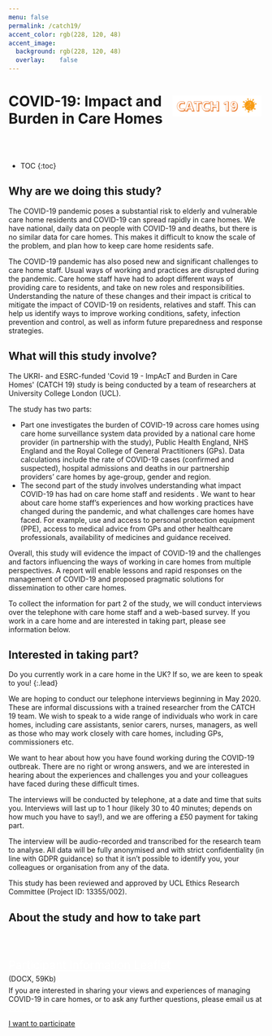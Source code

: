 ```yaml
---
menu: false
permalink: /catch19/
accent_color: rgb(228, 120, 48)
accent_image:
  background: rgb(228, 120, 48)
  overlay:    false
---
```


<h1>
  <img src="/assets/icons/logo_CATCH19.png" align="right" 
  style="max-width: 35%; padding: 5px;"/>
  COVID-19: Impact and Burden in Care Homes
</h1>
 
<br><br>

* TOC
{:toc}


## Why are we doing this study?

The COVID-19 pandemic poses a substantial risk to elderly and vulnerable care home residents and COVID-19 can spread
 rapidly in care homes. We have national, daily data on people with COVID-19 and deaths, but there is no similar data
 for care homes. This makes it difficult to know the scale of the problem, and plan how to keep care home residents
 safe.

The COVID-19 pandemic has also posed new and significant challenges to care home staff. Usual ways of working and
 practices are disrupted during the pandemic. Care home staff have had to adopt different ways of providing care to
 residents, and take on new roles and responsibilities. Understanding the nature of these changes and their impact
 is critical to mitigate the impact of COVID-19 on residents, relatives and staff. This can help us identify ways
 to improve working conditions, safety, infection prevention and control, as well as inform future preparedness
 and response strategies.  

## What will this study involve?

The UKRI- and ESRC-funded 'Covid 19 - ImpAcT and Burden in Care Homes' (CATCH 19) study is being conducted by a team
 of researchers at University College London (UCL). 

The study has two parts:

- Part one investigates the burden of COVID-19 across care homes using care home surveillance
 system data provided by a national care home provider (in partnership with the study), Public Health England, NHS England and the Royal College of General Practitioners (GPs). Data calculations include the rate of COVID-19 cases (confirmed and suspected), hospital admissions and deaths in our partnership providers’ care homes by age-group, gender and region. 
- The second part of the study involves understanding what impact COVID-19 has had on care home staff and residents
.  We want to hear about care home staff’s experiences and how working practices have changed during the pandemic, and what challenges care homes have faced.  For example, use and access to personal protection equipment (PPE), access to medical advice from GPs and other healthcare professionals, availability of medicines and guidance received. 

Overall, this study will evidence the impact of COVID-19 and the challenges and factors influencing the  ways of working in care homes from multiple perspectives. A report will enable lessons and rapid responses on the management of COVID-19 and proposed pragmatic solutions for dissemination to other care homes.  

To collect the information for part 2 of the study, we will conduct interviews over the telephone with care home staff and a web-based survey.  If you work in a care home and are interested in taking part, please see information below. 

## Interested in taking part?

Do you currently work in a care home in the UK? If so, we are keen to speak to you!
{:.lead}

We are hoping to conduct our telephone interviews beginning in May 2020. These are informal discussions with a trained researcher from the CATCH 19 team. We wish to speak to a wide range of individuals who work in care homes, including care assistants, senior carers, nurses, managers, as well as those who may work closely with care homes, including GPs, commissioners etc. 

We want to hear about how you have found working during the COVID-19 outbreak. There are no right or wrong answers, and we are interested in hearing about the experiences and challenges you and your colleagues have faced during these difficult times.  

The interviews will be conducted by telephone, at a date and time that suits you. Interviews will last up to 1 hour (likely 30 to 40 minutes; depends on how much you have to say!), and we are offering a £50 payment for taking part.  

The interview will be audio-recorded and transcribed for the research team to analyse. All data will be fully anonymised and with strict confidentiality (in line with GDPR guidance) so that it isn’t possible to identify you, your colleagues or organisation from any of the data. 

This study has been reviewed and approved by UCL Ethics Research Committee (Project ID: 13355/002).




<div id="catch19" class="container tiles">
<div class="flex text-center">
        <div class="p-2 flex-grow-300">
        <h2>About the study and how to take part</h2>
        <div class="row">
          <div class="col-sm-2"><p style="font-size: 4.2rem;" class="icon-file-word"
           href="/catch19/CATCH19_%20PIS%20_Interview_v2.1%20%5B14.5.20%5D.docx"
                       target ="_blank"></p></div>
          <div class="col-md-10">
          <p><a  style="font-size: 1.4rem; color:white;" 
             href="/catch19/CATCH19_%20PIS%20_Interview_v2.1%20%5B14.5.20%5D.docx"
             target ="_blank">Participant Information Leaflet</a></p>
          <p style="line-height:0">(DOCX, 59Kb)</p>
          </div>
        </div>
        <p>If you are interested in sharing your views and experiences of 
        managing COVID-19 in care homes, or to ask any further questions,
        please email us at 
        <a style="color:white" href="mailto:catch19@ucl.ac.uk" target="_blank">catch19@ucl.ac.uk</a></p>
        <p class="text-white read-more">
         <a href="mailto:catch19@ucl.ac.uk"  target="_top">I want to participate</a>
        </p>
        </div>
</div>
</div>


